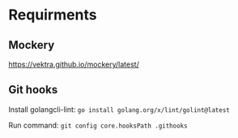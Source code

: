 # Requirments

## Mockery

https://vektra.github.io/mockery/latest/

## Git hooks

Install golangcli-lint: `go install golang.org/x/lint/golint@latest`

Run command: `git config core.hooksPath .githooks`